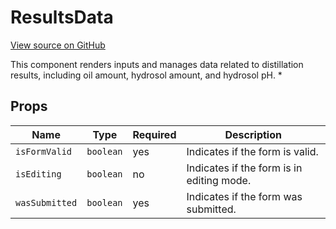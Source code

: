 # ResultsData

[View source on GitHub](https://github.com/DestillApp/main/blob/main/frontend/src/components/results/ResultsData.vue)

This component renders inputs and manages data related to distillation results, including oil amount, hydrosol amount, and hydrosol pH.
 *

## Props

| Name | Type | Required | Description |
|------|------|----------|-------------|
| `isFormValid` | `boolean` | yes | Indicates if the form is valid. |
| `isEditing` | `boolean` | no | Indicates if the form is in editing mode. |
| `wasSubmitted` | `boolean` | yes | Indicates if the form was submitted. |
